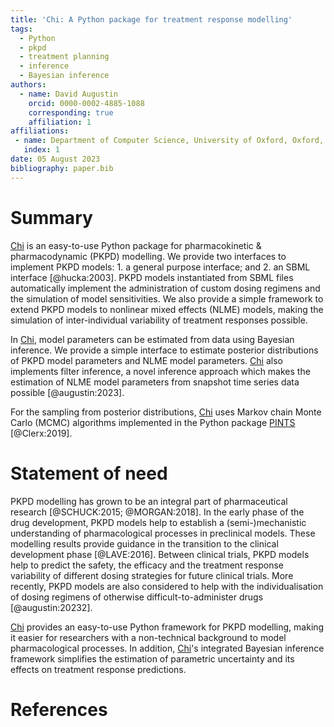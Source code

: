 ```yaml
---
title: 'Chi: A Python package for treatment response modelling'
tags:
  - Python
  - pkpd
  - treatment planning
  - inference
  - Bayesian inference
authors:
  - name: David Augustin
    orcid: 0000-0002-4885-1088
    corresponding: true
    affiliation: 1
affiliations:
 - name: Department of Computer Science, University of Oxford, Oxford, UK
   index: 1
date: 05 August 2023
bibliography: paper.bib
---
```


# Summary

[Chi](https://chi.readthedocs.io/en/latest/index.html) is an easy-to-use Python package for pharmacokinetic & pharmacodynamic (PKPD) modelling. We provide two interfaces to implement PKPD models: 1. a general purpose interface; and 2. an SBML interface [@hucka:2003]. PKPD models instantiated from SBML files automatically implement the administration of custom dosing regimens and the simulation of model sensitivities. We also provide a simple framework to extend PKPD models to nonlinear mixed effects (NLME) models, making the simulation of inter-individual variability of treatment responses possible.

In [Chi](https://chi.readthedocs.io/en/latest/index.html), model parameters can be estimated from data using Bayesian inference. We provide a simple interface to estimate posterior distributions of PKPD model parameters and NLME model parameters. [Chi](https://chi.readthedocs.io/en/latest/index.html) also implements filter inference, a novel inference approach which makes the estimation of NLME model parameters from snapshot time series data possible [@augustin:2023].

For the sampling from posterior distributions, [Chi](https://chi.readthedocs.io/en/latest/index.html) uses Markov chain Monte Carlo (MCMC) algorithms implemented in the Python package [PINTS](https://pints.readthedocs.io/en/stable/) [@Clerx:2019].

# Statement of need

PKPD modelling has grown to be an integral part of pharmaceutical research [@SCHUCK:2015; @MORGAN:2018]. In the early phase of the drug development, PKPD models help to establish a (semi-)mechanistic understanding of pharmacological processes in preclinical models. These modelling results provide guidance in the transition to the clinical development phase [@LAVE:2016]. Between clinical trials, PKPD models help to predict the safety, the efficacy and the treatment response variability of different dosing strategies for future clinical trials. More recently, PKPD models are also considered to help with the individualisation of dosing regimens of otherwise difficult-to-administer drugs [@augustin:20232].

[Chi](https://chi.readthedocs.io/en/latest/index.html) provides an easy-to-use Python framework for PKPD modelling, making it easier for researchers with a non-technical background to model pharmacological processes. In addition, [Chi](https://chi.readthedocs.io/en/latest/index.html)'s integrated Bayesian inference framework simplifies the estimation of parametric uncertainty and its effects on treatment response predictions.

# References